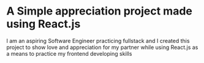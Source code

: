 # A Simple appreciation project made using React.js 

I am an aspiring Software Engineer practicing fullstack and I created this project to show love and appreciation for my partner while using React.js as a means to practice my frontend developing skills 
